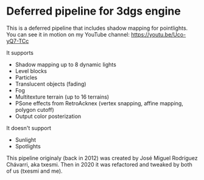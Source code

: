 # Deferred pipeline for 3dgs engine

This is a deferred pipeline that includes shadow mapping for pointlights.
You can see it in motion on my YouTube channel:
https://youtu.be/Uco-yQ7-TCc

It supports
- Shadow mapping up to 8 dynamic lights
- Level blocks
- Particles
- Translucent objects (fading)
- Fog
- Multitexture terrain (up to 16 terrains)
- PSone effects from RetroAcknex (vertex snapping, affine mapping, polygon cutoff)
- Output color posterization

It doesn't support
- Sunlight
- Spotlights

This pipeline originaly (back in 2012) was created by José Miguel Rodríguez Chávarri, aka txesmi.
Then in 2020 it was refactored and tweaked by both of us (txesmi and me).
